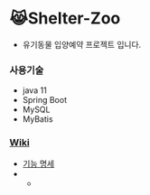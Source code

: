 # 😹Shelter-Zoo

- 유기동물 입양예약 프로젝트 입니다.

### 사용기술

- java 11
- Spring Boot
- MySQL
- MyBatis

### [Wiki](https://github.com/f-lab-edu/Shelter-Zoo/wiki)

- [기능 명세](https://github.com/f-lab-edu/Shelter-Zoo/wiki/%EA%B8%B0%EB%8A%A5-%EB%AA%85%EC%84%B8)
- -